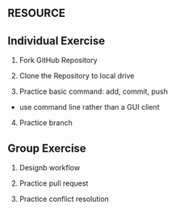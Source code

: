 ## RESOURCE

## Individual Exercise
1. Fork GitHub Repository

2. Clone the Repository to local drive

3. Practice basic command: add, commit, push
  * use command line rather than a GUI client

4. Practice branch

## Group Exercise
1. Designb workflow

2. Practice pull request

3. Practice conflict resolution

